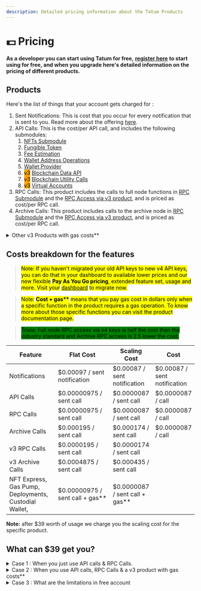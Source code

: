 ```yaml
---
description: Detailed pricing information about the Tatum Products
---
```


# 💵 Pricing

**As a developer you can start using Tatum for free,** [**register here**](https://dashboard.tatum.io) **to start using for free, and when you upgrade here's detailed information on the pricing of different products.**

## Products

Here's the list of things that your account gets charged for :

1. Sent Notifications: This is cost that you occur for every notification that is sent to you. Read more about the offering [here](docs/notifications/).
2. API Calls: This is the cost/per API call, and includes the following submodules:
   1. [NFTs Submodule](docs/nfts/)
   2. [Fungible Token](docs/fungible-tokens/)
   3. [Fee Estimation](docs/fee-estimation/)
   4. [Wallet Address Operations](docs/wallet-address-operations/)
   5. [Wallet Provider](docs/wallet-provider/)
   6. <mark style="background-color:orange;">v3</mark> [Blockchain Data API](https://apidoc.tatum.io/tag/Data-API)
   7. <mark style="background-color:orange;">v3</mark> [Blockchain Utility Calls](https://apidoc.tatum.io/tag/Algorand)
   8. <mark style="background-color:orange;">v3</mark> [Virtual Accounts](https://apidoc.tatum.io/tag/Account)
3. RPC Calls: This product includes the calls to full node functions in [RPC Submodule](docs/rpc/) and the [RPC Access via v3 product](https://apidoc.tatum.io/tag/Node-RPC), and is priced as cost/per RPC call.
4. Archive Calls: This product includes calls to the archive node in [RPC Submodule](docs/rpc/) and the [RPC Access via v3 product](https://apidoc.tatum.io/tag/Node-RPC), and is priced as cost/per RPC call.

<details>

<summary>Other v3 Products with gas costs**</summary>

1. <mark style="background-color:orange;">v3</mark> NFT Express: This feature allows you to mint NFTs on different chains,&#x20;
2. <mark style="background-color:orange;">v3</mark> Gas Pump: This feature allows you to pay gas fees for your or your user's operations in credits for v3, learn more about the feature [here](https://apidoc.tatum.io/tag/Gas-pump).
3. <mark style="background-color:orange;">v3</mark> Deployments: This feature allows you to deploy a smart contract. Read more about the feature [here](https://apidoc.tatum.com/#tag/Smart-Contract-interactions).
4. <mark style="background-color:orange;">v3</mark> Custodial Wallet: This feature allows you to create a custodial wallet and do transactions with it (requires gas cost). You can read more about the feature [here](https://apidoc.tatum.io/tag/Custodial-managed-wallets).

</details>

## Costs breakdown for the features&#x20;

> <mark style="background-color:yellow;">Note: If you haven't migrated your old API keys to new v4 API keys, you can do that in your dashboard to available lower prices and our new flexible</mark> <mark style="background-color:yellow;"></mark><mark style="background-color:yellow;">**Pay As You Go pricing**</mark><mark style="background-color:yellow;">, extended feature set, usage and more. Visit your</mark> [<mark style="background-color:yellow;">dashboard</mark>](https://dashboard.tatum.io) <mark style="background-color:yellow;">to migrate now.</mark>

> <mark style="background-color:yellow;">Note:</mark> <mark style="background-color:yellow;"></mark><mark style="background-color:yellow;">**Cost + gas\*\***</mark> <mark style="background-color:yellow;"></mark><mark style="background-color:yellow;">means that you pay gas cost in dollars only when a specific function in the product requires a gas operation. To know more about those specific functions you can visit the product documentation page.</mark>

> <mark style="background-color:green;">Trivia: Full node RPC access via v4 keys is half the cost than the industry standard and Archive RPC access is 2.5 lower the cost.</mark>

<table><thead><tr><th width="178.5">Feature</th><th width="263">Flat Cost</th><th>Scaling Cost</th><th data-hidden>Cost</th></tr></thead><tbody><tr><td>Notifications</td><td>$0.00097 / sent notification</td><td>$0.00087 / sent notification</td><td>$0.00087 / sent notification</td></tr><tr><td>API Calls</td><td>$0.00000975 / sent call</td><td>$0.0000087 / sent call</td><td>$0.0000087 / call</td></tr><tr><td>RPC Calls</td><td>$0.00000975 / sent call</td><td>$0.0000087 / sent call</td><td>$0.0000087 / call</td></tr><tr><td>Archive Calls</td><td>$0.000195 / sent call</td><td>$0.000174 / sent call</td><td>$0.0000087 / call</td></tr><tr><td>v3 RPC Calls</td><td>$0.0000195 / sent call</td><td>$0.0000174 / sent call</td><td></td></tr><tr><td>v3 Archive Calls</td><td>$0.0004875 / sent call</td><td>$0.000435 / sent call</td><td></td></tr><tr><td>NFT Express, <br>Gas Pump, Deployments, Custodial Wallet,</td><td>$0.00000975 / sent call + gas**</td><td>$0.0000087 / sent call + gas**</td><td></td></tr></tbody></table>

**Note:** after $39 worth of usage we charge you the scaling cost for the specific product.

## What can $39 get you?

<details>

<summary>Case 1 : When you just use API calls &#x26; RPC Calls.</summary>

In this case you get 4 Million API calls.

</details>

<details>

<summary>Case 2 : When you use API calls, RPC Calls &#x26; a v3 product with gas costs**</summary>

In this case you get 4 Million calls + you will be charged the gas cost in dollars, which you can track in the usage section in the [dashboard here](https://dashboard.tatum.io/usage).

</details>

<details>

<summary>Case 3 : What are the limitations in free account</summary>

The limits imposed on free accounts are as follows

* 2 API Keys&#x20;
* 5 Requests / sec&#x20;
* 100 Notifications / month&#x20;
* 5 Subscriptions&#x20;
* NFT Minting&#x20;
* Full Nodes&#x20;
* Analytics Dashboard&#x20;
* Debugging Tools&#x20;
* Testnet Gas Coverage&#x20;
* Community Support

</details>

